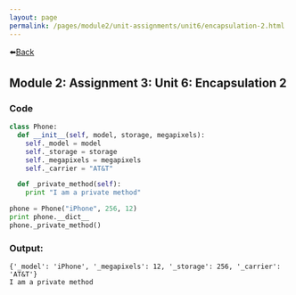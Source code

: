 ```yaml
---
layout: page
permalink: /pages/module2/unit-assignments/unit6/encapsulation-2.html
---
```


⬅️[Back](/pages/module2/unit-assignments/unit6/m2u6.html)

## Module 2: Assignment 3: Unit 6: Encapsulation 2

### Code

```python
class Phone:
  def __init__(self, model, storage, megapixels):
    self._model = model
    self._storage = storage
    self._megapixels = megapixels
    self._carrier = "AT&T"

  def _private_method(self):
    print "I am a private method"

phone = Phone("iPhone", 256, 12)
print phone.__dict__
phone._private_method()
```

### Output:

```
{'_model': 'iPhone', '_megapixels': 12, '_storage': 256, '_carrier': 'AT&T'}
I am a private method
```
